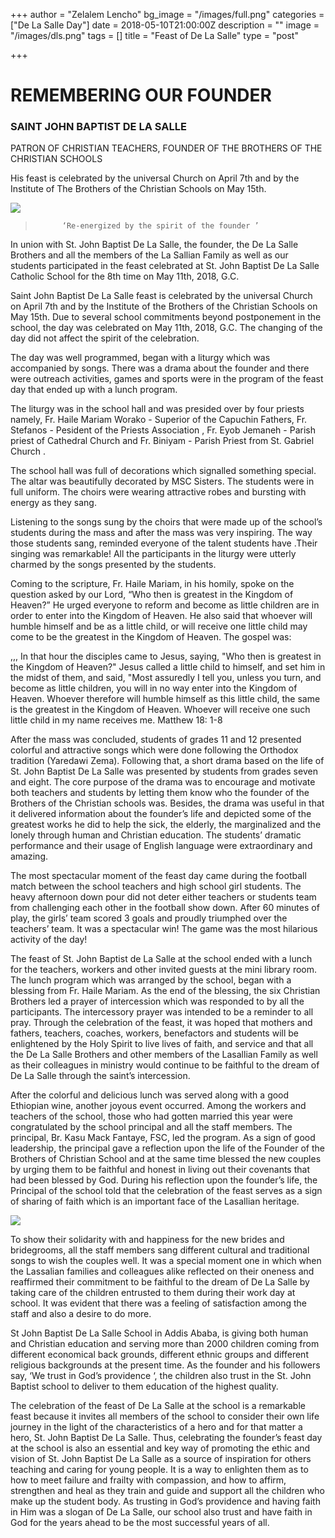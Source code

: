 +++
author = "Zelalem Lencho"
bg_image = "/images/full.png"
categories = ["De La Salle Day"]
date = 2018-05-10T21:00:00Z
description = ""
image = "/images/dls.png"
tags = []
title = "Feast of De La Salle"
type = "post"

+++
# REMEMBERING OUR FOUNDER

### SAINT JOHN BAPTIST DE LA SALLE      

PATRON OF CHRISTIAN TEACHERS, FOUNDER OF THE BROTHERS OF THE CHRISTIAN SCHOOLS 

His feast is celebrated by the universal Church on April 7th and by the Institute of The Brothers of the Christian Schools on May 15th.

![](/images/dlsp.jpg)

>           ‘Re-energized by the spirit of the founder ’

In union with St. John Baptist De La Salle, the founder, the De La Salle Brothers and all the members of the La Sallian Family as well as our students participated in the feast celebrated at St. John Baptist De La Salle Catholic   School for the 8th time on May 11th, 2018, G.C.

Saint John Baptist De La Salle   feast is celebrated by the universal Church on April 7th and by the Institute of the Brothers of the Christian Schools on May 15th. Due to several school commitments   beyond postponement in the school, the day was celebrated on May 11th, 2018, G.C. The changing of the day did not affect the spirit of the celebration. 

The day was well programmed, began with a liturgy which was accompanied by songs. There was a drama about the founder and there were outreach activities, games and sports were in the program of the feast day that ended up with a lunch program.  

The liturgy was in  the school hall and was presided over by four priests  namely,  Fr. Haile Mariam Worako - Superior of the Capuchin Fathers, Fr. Stefanos - Pesident of  the Priests Association , Fr. Eyob  Jemaneh - Parish priest of Cathedral Church   and  Fr. Biniyam - Parish Priest from  St. Gabriel Church  . 

 The school hall was full of decorations which signalled something special. The altar was beautifully decorated by MSC Sisters. The students were in full uniform. The choirs were wearing attractive robes and bursting with energy as they sang. 

  Listening to the songs sung by the choirs that were made up of the school’s students   during the mass and after the mass was very inspiring. The way those students sang, reminded everyone of the talent students have .Their singing was remarkable!  All the participants in the liturgy were utterly charmed by the songs   presented by the students.  

 Coming to the scripture, Fr. Haile Mariam, in his homily, spoke on the question asked by our Lord, “Who then is greatest in the Kingdom of Heaven?”  He urged everyone to reform and become as little children are in order to enter into the Kingdom of Heaven. He also said that whoever will humble himself and be as a little child, or will receive one little child may come to be the greatest in the Kingdom of Heaven. The gospel was: 

   ,,, In that hour the disciples came to Jesus, saying, "Who then is greatest in the Kingdom of Heaven?" Jesus called a little child to himself, and set him in the midst of them, and said, "Most assuredly I tell you, unless you turn, and become as little children, you will in no way enter into the Kingdom of Heaven. Whoever therefore will humble himself as this little child, the same is the greatest in the Kingdom of Heaven. Whoever will receive one such little child in my name receives me.              Matthew 18: 1-8 

 After the mass was concluded, students of grades 11 and 12 presented colorful and attractive songs which were done following the Orthodox tradition (Yaredawi Zema).  Following that, a short drama based on the life of St. John Baptist De La Salle was presented by students from grades seven and eight. The core purpose of the drama was to encourage and motivate both teachers and students by letting them know who the founder of the Brothers of the Christian schools was. Besides, the drama was useful in that it delivered information about the founder’s life   and depicted some of the greatest works he did to help the sick, the elderly, the marginalized and the lonely through human and Christian education. The students’ dramatic performance and their usage of English language were extraordinary and amazing. 

The most spectacular moment of the feast day came during the football match between the school teachers and high school girl students. The heavy afternoon down pour did not deter either teachers or students team from challenging each other in the football show down.  After 60 minutes of play, the girls’ team scored 3 goals and proudly triumphed over the teachers’ team.  It was a spectacular win! The game was the most hilarious activity of the day!

The feast of St. John Baptist de La Salle at the school ended with a lunch for the teachers, workers and other invited guests at the mini library room.  The lunch program which was arranged by the school, began with a blessing from Fr. Haile Mariam.   As the end of the blessing, the six Christian Brothers led a prayer of intercession which was responded to by all the participants. The intercessory prayer   was intended to be a reminder to all pray.  Through the celebration of the feast, it was hoped that mothers and fathers, teachers, coaches, workers, benefactors and students will be enlightened by the Holy Spirit to live lives of faith, and service and that all the De La Salle Brothers and other members of the Lasallian Family as well as their colleagues in ministry would continue to be faithful to the dream of De La Salle through the saint’s intercession. 

  After the colorful and delicious lunch was served along with a good Ethiopian wine, another joyous event occurred.  Among the workers and teachers of the school, those who had gotten married this year were congratulated by the school principal and all the staff members. The principal, Br. Kasu Mack Fantaye, FSC, led the program. As a sign of good leadership, the principal gave a reflection upon the life of the Founder of the Brothers of Christian School and at the same time blessed the new couples by urging them to be faithful and honest in living out their covenants that had been blessed by God.  During his reflection upon the founder’s life, the Principal of the school told   that the celebration of the feast serves as a sign of sharing of faith which is an important face of the Lasallian heritage. 

![](/images/lasalle.png)

 To show their solidarity with and happiness for the new brides and bridegrooms, all the staff members sang different cultural and traditional songs to wish the couples well. It was a special moment one in which when the Lassalian families and colleagues  alike reflected on  their oneness and  reaffirmed their  commitment to be faithful to the dream of De La Salle by taking care of the children entrusted to them during their work day at school.  It was evident that there was a feeling of satisfaction among the staff and also a desire to do more. 

 St John Baptist De La Salle School in Addis Ababa, is giving both human and Christian education and serving more than 2000 children coming from different economical back grounds, different ethnic groups and different religious backgrounds at the present time.  As the founder and his followers say, ‘We trust in God’s providence ‘, the children also trust in the St. John Baptist school to deliver to them education of the highest quality.

 The celebration of the feast of De La Salle at the school is a remarkable feast because it invites all members of the school to consider their own life journey in the light of the characteristics of a hero and for that matter a hero, St. John Baptist De La Salle.  Thus, celebrating the founder’s feast day at the school is also an essential and key way of promoting the ethic and vision of St. John Baptist De La Salle as a source of inspiration for others teaching and caring for young people. It is a way to enlighten them as to how to meet failure and frailty with compassion, and how to affirm, strengthen and heal as they train and guide and support all the children who make up the student body. As trusting in God’s providence and having faith in Him  was a slogan of  De La Salle, our school also trust and have faith in God for the years ahead  to be the most successful  years of all.
